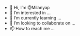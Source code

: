- 👋 Hi, I’m @Milanyap
- 👀 I’m interested in ...
- 🌱 I’m currently learning ...
- 💞️ I’m looking to collaborate on ...
- 📫 How to reach me ...

<!---
Milanyap/Milanyap is a ✨ special ✨ repository because its `README.md` (this file) appears on your GitHub profile.
You can click the Preview link to take a look at your changes.
--->
